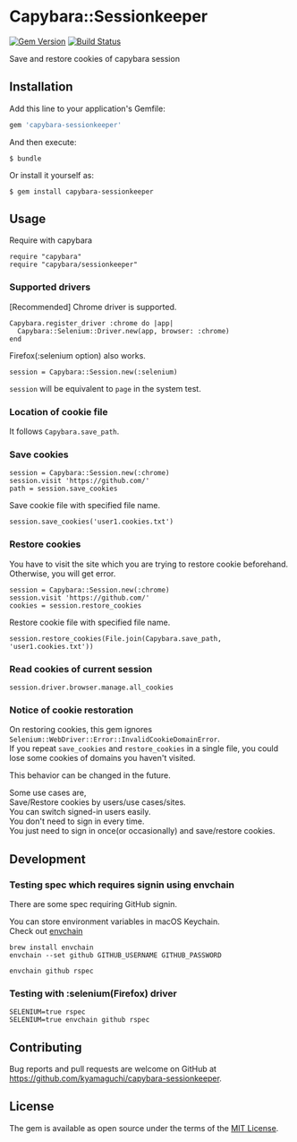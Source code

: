 # Capybara::Sessionkeeper

[![Gem Version](https://badge.fury.io/rb/capybara-sessionkeeper.svg)](https://badge.fury.io/rb/capybara-sessionkeeper)
[![Build Status](https://travis-ci.org/kyamaguchi/capybara-sessionkeeper.svg?branch=master)](https://travis-ci.org/kyamaguchi/capybara-sessionkeeper)

Save and restore cookies of capybara session

## Installation

Add this line to your application's Gemfile:

```ruby
gem 'capybara-sessionkeeper'
```

And then execute:

    $ bundle

Or install it yourself as:

    $ gem install capybara-sessionkeeper

## Usage

Require with capybara

```
require "capybara"
require "capybara/sessionkeeper"
```

### Supported drivers

[Recommended] Chrome driver is supported.

```
Capybara.register_driver :chrome do |app|
  Capybara::Selenium::Driver.new(app, browser: :chrome)
end
```

Firefox(:selenium option) also works.

```
session = Capybara::Session.new(:selenium)
```

`session` will be equivalent to `page` in the system test.

### Location of cookie file

It follows `Capybara.save_path`.

### Save cookies

```
session = Capybara::Session.new(:chrome)
session.visit 'https://github.com/'
path = session.save_cookies
```

Save cookie file with specified file name.

```
session.save_cookies('user1.cookies.txt')
```

### Restore cookies

You have to visit the site which you are trying to restore cookie beforehand.  
Otherwise, you will get error.

```
session = Capybara::Session.new(:chrome)
session.visit 'https://github.com/'
cookies = session.restore_cookies
```

Restore cookie file with specified file name.

```
session.restore_cookies(File.join(Capybara.save_path, 'user1.cookies.txt'))
```

### Read cookies of current session

```
session.driver.browser.manage.all_cookies
```

### Notice of cookie restoration

On restoring cookies, this gem ignores `Selenium::WebDriver::Error::InvalidCookieDomainError`.  
If you repeat `save_cookies` and `restore_cookies` in a single file, you could lose some cookies of domains you haven't visited.  

This behavior can be changed in the future.  

Some use cases are,  
Save/Restore cookies by users/use cases/sites.  
You can switch signed-in users easily.  
You don't need to sign in every time.  
You just need to sign in once(or occasionally) and save/restore cookies.  

## Development

### Testing spec which requires signin using envchain

There are some spec requiring GitHub signin.  

You can store environment variables in macOS Keychain.  
Check out [envchain](https://github.com/sorah/envchain)

```
brew install envchain
envchain --set github GITHUB_USERNAME GITHUB_PASSWORD

envchain github rspec
```

### Testing with :selenium(Firefox) driver

```
SELENIUM=true rspec
SELENIUM=true envchain github rspec
```

## Contributing

Bug reports and pull requests are welcome on GitHub at https://github.com/kyamaguchi/capybara-sessionkeeper.

## License

The gem is available as open source under the terms of the [MIT License](http://opensource.org/licenses/MIT).

